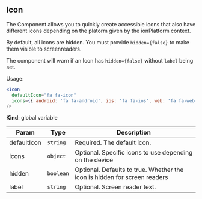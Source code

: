 <a name="Icon"></a>

## Icon
The <Icon /> Component allows you to quickly create
accessible icons that also have different icons
depending on the platorm given by the ionPlatform
context.

By default, all icons are hidden. You must provide
`hidden={false}` to make them visible to screenreaders.

The component will warn if an Icon has `hidden={false}`
without `label` being set.

Usage:

```jsx
<Icon
  defaultIcon="fa fa-icon"
  icons={{ android: 'fa fa-android', ios: 'fa fa-ios', web: 'fa fa-web }}
/>
```

**Kind**: global variable  

| Param | Type | Description |
| --- | --- | --- |
| defaultIcon | <code>string</code> | Required. The default icon. |
| icons | <code>object</code> | Optional. Specific icons to use depending on the device |
| hidden | <code>boolean</code> | Optional. Defaults to true. Whether the icon is hidden for screen readers |
| label | <code>string</code> | Optional. Screen reader text. |

